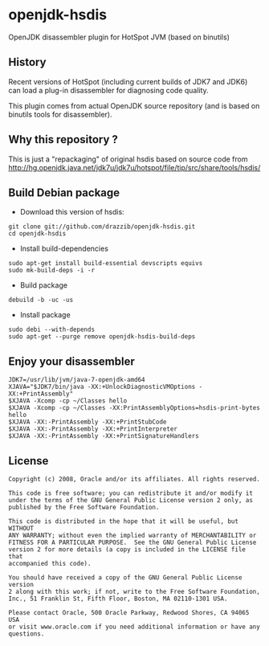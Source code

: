 openjdk-hsdis
=============

OpenJDK disassembler plugin for HotSpot JVM (based on binutils)

History
-------
Recent versions of HotSpot (including current builds of JDK7 and JDK6)
can load a plug-in disassembler for diagnosing code quality.

This plugin comes from actual OpenJDK source repository (and is based on binutils
tools for disassembler).

Why this repository ?
---------------------
This is just a "repackaging" of original hsdis based on source code from
http://hg.openjdk.java.net/jdk7u/jdk7u/hotspot/file/tip/src/share/tools/hsdis/

Build Debian package
--------------------
+ Download this version of hsdis:
```
git clone git://github.com/drazzib/openjdk-hsdis.git
cd openjdk-hsdis
```

+ Install build-dependencies
```
sudo apt-get install build-essential devscripts equivs
sudo mk-build-deps -i -r
```

+ Build package
```
debuild -b -uc -us
```

+ Install package
```
sudo debi --with-depends
sudo apt-get --purge remove openjdk-hsdis-build-deps
```

Enjoy your disassembler
-----------------------
```
JDK7=/usr/lib/jvm/java-7-openjdk-amd64
XJAVA="$JDK7/bin/java -XX:+UnlockDiagnosticVMOptions -XX:+PrintAssembly"
$XJAVA -Xcomp -cp ~/Classes hello
$XJAVA -Xcomp -cp ~/Classes -XX:PrintAssemblyOptions=hsdis-print-bytes hello
$XJAVA -XX:-PrintAssembly -XX:+PrintStubCode
$XJAVA -XX:-PrintAssembly -XX:+PrintInterpreter
$XJAVA -XX:-PrintAssembly -XX:+PrintSignatureHandlers
```

License
-------
```
Copyright (c) 2008, Oracle and/or its affiliates. All rights reserved.

This code is free software; you can redistribute it and/or modify it
under the terms of the GNU General Public License version 2 only, as
published by the Free Software Foundation.
  
This code is distributed in the hope that it will be useful, but WITHOUT
ANY WARRANTY; without even the implied warranty of MERCHANTABILITY or
FITNESS FOR A PARTICULAR PURPOSE.  See the GNU General Public License
version 2 for more details (a copy is included in the LICENSE file that
accompanied this code).
 
You should have received a copy of the GNU General Public License version
2 along with this work; if not, write to the Free Software Foundation,
Inc., 51 Franklin St, Fifth Floor, Boston, MA 02110-1301 USA.
  
Please contact Oracle, 500 Oracle Parkway, Redwood Shores, CA 94065 USA
or visit www.oracle.com if you need additional information or have any
questions.
```
